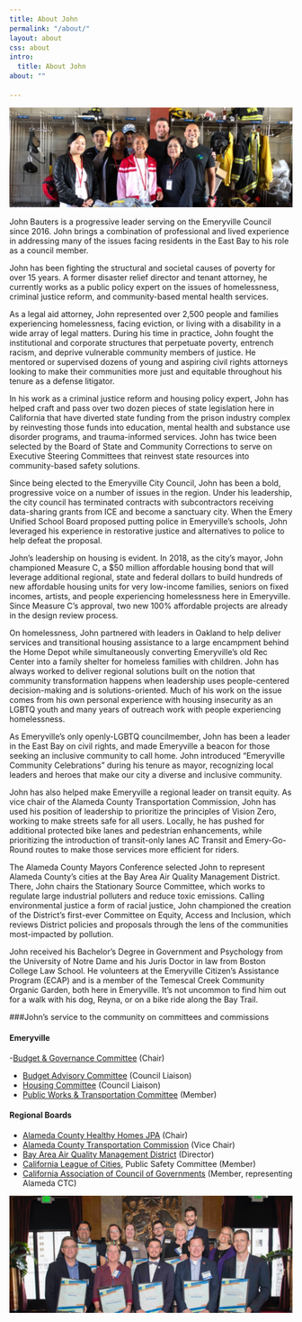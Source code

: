 ```yaml
---
title: About John
permalink: "/about/"
layout: about
css: about
intro:
  title: About John
about: ""

---
```

![John Bauters at a firehouse](../img/john-firehouse.jpg)

John Bauters is a progressive leader serving on the Emeryville Council since 2016. John brings a combination of professional and lived experience in addressing many of the issues facing residents in the East Bay to his role as a council member.

John has been
fighting the structural and societal causes of poverty for over 15 years. A former
disaster relief director and tenant attorney, he currently works as a public policy
expert on the issues of homelessness, criminal justice reform, and community-based
mental health services.

As a legal aid attorney, John represented over 2,500
people and families experiencing homelessness, facing eviction, or living with a
disability in a wide array of legal matters. During his time in practice, John fought
the institutional and corporate structures that perpetuate poverty, entrench racism,
and deprive vulnerable community members of justice. He mentored or supervised dozens
of young and aspiring civil rights attorneys looking to make their communities more
just and equitable throughout his tenure as a defense litigator.

In his work
as a criminal justice reform and housing policy expert, John has helped craft and
pass over two dozen pieces of state legislation here in California that have diverted
state funding from the prison industry complex by reinvesting those funds into education,
mental health and substance use disorder programs, and trauma-informed services.
John has twice been selected by the Board of State and Community Corrections to serve
on Executive Steering Committees that reinvest state resources into community-based
safety solutions.

Since being elected to the Emeryville City Council, John has
been a bold, progressive voice on a number of issues in the region. Under his leadership,
the city council has terminated contracts with subcontractors receiving data-sharing
grants from ICE and become a sanctuary city. When the Emery Unified School Board
proposed putting police in Emeryville’s schools, John leveraged his experience in
restorative justice and alternatives to police to help defeat the proposal.

John’s
leadership on housing is evident. In 2018, as the city’s mayor, John championed
Measure C, a $50 million affordable housing bond that will leverage additional regional,
state and federal dollars to build hundreds of new affordable housing units for
very low-income families, seniors on fixed incomes, artists, and people experiencing
homelessness here in Emeryville. Since Measure C’s approval, two new 100% affordable
projects are already in the design review process.

On homelessness, John partnered
with leaders in Oakland to help deliver services and transitional housing assistance
to a large encampment behind the Home Depot while simultaneously converting Emeryville’s
old Rec Center into a family shelter for homeless families with children. John has
always worked to deliver regional solutions built on the notion that community transformation
happens when leadership uses people-centered decision-making and is solutions-oriented.
Much of his work on the issue comes from his own personal experience with housing
insecurity as an LGBTQ youth and many years of outreach work with people experiencing
homelessness.

As Emeryville’s only openly-LGBTQ councilmember, John has been
a leader in the East Bay on civil rights, and made Emeryville a beacon for those
seeking an inclusive community to call home. John introduced “Emeryville Community
Celebrations” during his tenure as mayor, recognizing local leaders and heroes that
make our city a diverse and inclusive community.

John has also helped make Emeryville
a regional leader on transit equity. As vice chair of the Alameda County Transportation
Commission, John has used his position of leadership to prioritize the principles
of Vision Zero, working to make streets safe for all users. Locally, he has pushed
for additional protected bike lanes and pedestrian enhancements, while prioritizing
the introduction of transit-only lanes AC Transit and Emery-Go-Round routes to make
those services more efficient for riders. 

The Alameda County Mayors Conference
selected John to represent Alameda County’s cities at the Bay Area Air Quality Management
District. There, John chairs the Stationary Source Committee, which works to regulate
large industrial polluters and reduce toxic emissions. Calling environmental justice
a form of racial justice, John championed the creation of the District’s first-ever
Committee on Equity, Access and Inclusion, which reviews District policies and proposals
through the lens of the communities most-impacted by pollution.

John received his Bachelor’s Degree in Government and Psychology from the University of Notre Dame and his Juris Doctor in law from Boston College Law School. He volunteers at
the Emeryville Citizen’s Assistance Program (ECAP) and is a member of the Temescal
Creek Community Organic Garden, both here in Emeryville. It’s not uncommon to find
him out for a walk with his dog, Reyna, or on a bike ride along the Bay Trail.

###John’s service to the community on committees and commissions

#### Emeryville
-[Budget & Governance Committee](http://emeryville.org/1080/Budget-and-Governance-Committee)
(Chair)
- [Budget Advisory Committee](http://emeryville.org/98/Budget-Advisory-Committee)
(Council Liaison)
- [Housing Committee](http://emeryville.org/101/Housing-Committee)
(Council Liaison)
- [Public Works & Transportation Committee](http://emeryville.org/107/Public-Works-Committee)
(Member)
#### Regional Boards
- [Alameda County Healthy Homes JPA](https://www.achhd.org/)
(Chair)
- [Alameda County Transportation Commission](https://www.alamedactc.org/)
(Vice Chair)
- [Bay Area Air Quality Management District](https://www.baaqmd.gov/)
(Director)
- [California League of Cities](https://www.cacities.org/), Public Safety
Committee (Member)
- [California Association of Council of Governments](https://www.calcog.org/)
(Member, representing Alameda CTC)

![John Bauters with City Council Members](../img/john-city-council.jpg)